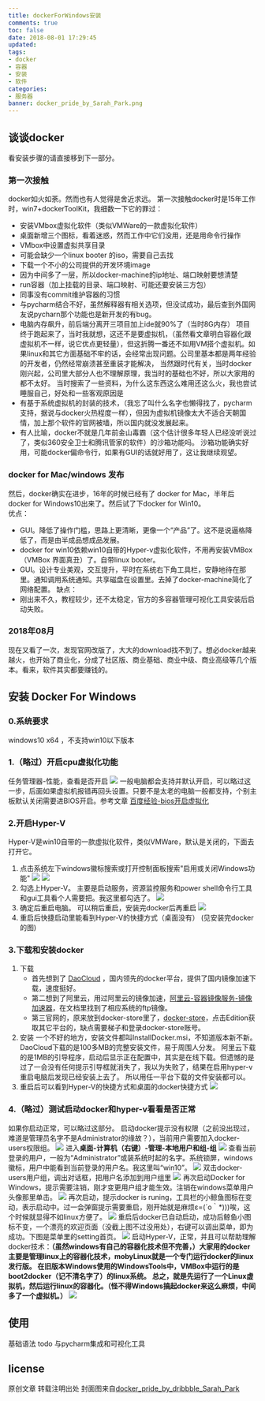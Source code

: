 ```yaml
---
title: dockerForWindows安装
comments: true
toc: false
date: 2018-08-01 17:29:45
updated:
tags:
- docker
- 容器
- 安装
- 软件
categories:
- 服务器
banner: docker_pride_by_Sarah_Park.png
---
```

## 谈谈docker
看安装步骤的请直接移到下一部分。
### 第一次接触
docker如火如荼。然而也有人觉得是舍近求远。
第一次接触docker时是15年工作时，win7+dockerToolKit，我细数一下它的罪过：
- 安装VMbox虚拟化软件（类似VMWare的一款虚拟化软件）
- 桌面新增三个图标，看着迷惑，然而工作中它们没用，还是用命令行操作
- VMbox中设置虚拟共享目录
- 可能会缺少一个linux booter 的iso，需要自己去找
- 下载一个不小的公司提供的开发环境image
- 因为中间多了一层，所以docker-machine的ip地址、端口映射要想清楚
- run容器（加上挂载的目录、端口映射、可能还要安装三方包）
- 同事没有commit维护容器的习惯
- 与pycharm结合不好，虽然解释器有相关选项，但没试成功，最后查到外国网友说pycharn那个功能也是新开发的有bug。
- 电脑内存飙升，前后端分离开三项目加上ide就90%了（当时8G内存）
项目终于跑起来了，当时我就想，这还不是要虚拟机，（虽然看文章明白容器化跟虚拟机不一样，说它优点更轻量），但这折腾一番还不如用VM搭个虚拟机。如果linux和其它方面基础不牢的话，会经常出现问题。公司里基本都是两年经验的开发者，仍然经常崩溃甚至重装才能解决，
当然跟时代有关，当时docker刚兴起，公司里大部分人也不理解原理，我当时的基础也不好，所以大家用的都不太好。
当时搜索了一些资料，为什么这东西这么难用还这么火，我也尝试睡服自己，好处和一些客观原因是
- 有基于系统虚拟机的封装的技术，（我忘了叫什么名字也懒得找了，pycharm支持，据说与docker火热程度一样），但因为虚拟机镜像太大不适合天朝国情，加上那个软件的官网被墙，所以国内就没发展起来。
- 有人比喻，docker不就是几年前金山毒霸（这个估计很多年轻人已经没听说过了，类似360安全卫士和腾讯管家的软件）的沙箱功能吗。
沙箱功能确实好用，可能docker偏命令行，如果有GUI的话就好用了，这让我继续观望。
### docker for Mac/windows 发布
然后，docker确实在进步，16年的时候已经有了 docker for Mac，半年后docker for Windows10出来了。然后试了下docker for Win10。  
优点：
- GUI。降低了操作门槛，思路上更清晰，更像一个“产品”了。这不是说逼格降低了，而是由半成品想成品发展。
- docker for win10依赖win10自带的Hyper-v虚拟化软件，不用再安装VMBox（VMBox 界面真丑）了。自带linux booter。
- GUI。设计专业美观，交互提升，平时在系统右下角工具栏，安静地待在那里。通知调用系统通知。共享磁盘在设置里。去掉了docker-machine简化了网络配置。
缺点：
- 刚出来不久，教程较少，还不太稳定，官方的多容器管理可视化工具安装后启动失败。
### 2018年08月
现在又看了一次，发现官网改版了，大大的download找不到了。想必docker越来越火，也开始了商业化，分成了社区版、商业基础、商业中级、商业高级等几个版本。看来，软件其实都要赚钱的。

## 安装 Docker For Windows
### 0.系统要求
windows10 x64 ，不支持win10以下版本
### 1.（略过）开启cpu虚拟化功能
任务管理器-性能，查看是否开启
![](0.png)
一般电脑都会支持并默认开启，可以略过这一步，后面如果虚拟机报错再回头设置。只要不是太老的电脑一般都支持，个别主板默认关闭需要进BIOS开启。参考文章
[百度经验-bios开启虚拟化](https://jingyan.baidu.com/article/ab0b56305f2882c15afa7dda.html)
### 2.开启Hyper-V
Hyper-V是win10自带的一款虚拟化软件，类似VMWare，默认是关闭的，下面去打开它。
1. 点击系统左下windows徽标搜索或打开控制面板搜索"启用或关闭Windows功能"
![](1.png)
![](2.png)
2. 勾选上Hyper-V。
主要是启动服务，资源监控服务和power shell命令行工具和gui工具看个人需要把。我这里都勾选了。
![](3.png)
3. 确定后重启电脑。
可以稍后重启，安装完docker后再重启
![](4.png)
4. 重启后快捷启动里能看到Hyper-V的快捷方式（桌面没有）
(见安装完docker的图)  

### 3.下载和安装docker
1. 下载
    - 首先想到了 [DaoCloud](http://get.daocloud.io/#install-docker-for-mac-windows) ，国内领先的docker平台，提供了国内镜像加速下载，速度挺好。
    - 第二想到了阿里云，用过阿里云的镜像加速，[阿里云-容器镜像服务-镜像加速器](https://cr.console.aliyun.com/cn-beijing/mirrors)，在文档里找到了相应系统的ftp镜像。
    - 第三官网的，原来放到docker-store里了，[docker-store](https://store.docker.com/editions/community/docker-ce-desktop-windows?tab=resources)，点击Edition获取其它平台的，缺点需要梯子和登录docker-store账号。  
2. 安装
一个不好的地方，安装文件都叫InstallDocker.msi，不知道版本新不新。  
DaoCloud下载的是100多MB的完整安装文件，易于周围人分发。
阿里云下载的是1MB的引导程序，启动后显示正在配置中，其实是在线下载。但遗憾的是过了一会没有任何提示引导框就消失了，我以为失败了，结果在启用hyper-v重启电脑后发现已经安装上去了。
所以用任一平台下载的文件安装都可以。
3. 重启后可以看到Hyper-V的快捷方式和桌面的docker快捷方式
![](5.png)
### 4.（略过）测试启动docker和hyper-v看看是否正常
如果你启动正常，可以略过这部分。
启动docker提示没有权限（之前没出现过，难道是管理员名字不是Administrator的缘故？），当前用户需要加入docker-users权限组。
![](6.png)
进入**桌面-计算机（右键）-管理-本地用户和组-组**
![](7.png)
查看当前登录的用户，一般为“Administrator”或装系统时起的名字。系统锁屏，windows徽标，用户中能看到当前登录的用户名。我这里叫“win10”。
![](8.png)
双击docker-users用户组，调出对话框，把用户名添加到用户组里
![](9.png)
再次启动Docker for Windows，提示需要注销，刚才变更用户组才能生效。注销在windows菜单用户头像那里单击。
![](10.png)
再次启动，提示docker is runing，工具栏的小鲸鱼图标在变动，表示启动中。过一会弹窗提示需要重启，刚开始就是麻烦ε=(´ο｀*)))唉，这个时候就显得不如linux方便了。
![](11.png)
重启后docker已自动启动，成功后鲸鱼小图标不变，一个漂亮的欢迎页面（没截上图不过没用处），右键可以调出菜单，即为成功。下图是菜单里的setting首页。
![](12.png)
启动Hyper-V，正常，并且可以帮助理解docker技术：**（虽然windows有自己的容器化技术但不完善，）大家用的docker主要是管理linux上的容器化技术，mobyLinux就是一个专门运行docker的linux发行版。
在旧版本Windows使用的WindowsTools中，VMBox中运行的是boot2docker（记不清名字了）的linux系统。
总之，就是先运行了一个Linux虚拟机，然后运行linux的容器化。（怪不得Windows搞起docker来这么麻烦，中间多了一个虚拟机。）**
![](13.png)

## 使用
基础语法 todo
与pycharm集成和可视化工具
## license
原创文章 转载注明出处
封面图来自[docker_pride_by_dribbble_Sarah_Park](https://dribbble.com/shots/2811017-Docker-Pride)